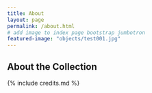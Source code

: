```yaml
---
title: About
layout: page
permalink: /about.html
# add image to index page bootstrap jumbotron
featured-image: "objects/test001.jpg"
---
```

## About the Collection
{% include credits.md %}
